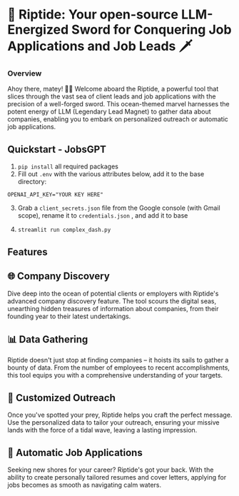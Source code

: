 # 🌊 Riptide: Your open-source LLM-Energized Sword for Conquering Job Applications and Job Leads 🗡️

### Overview

Ahoy there, matey! 🏴‍☠️ Welcome aboard the Riptide, a powerful tool that slices through the vast sea of client leads and job applications with the precision of a well-forged sword. This ocean-themed marvel harnesses the potent energy of LLM (Legendary Lead Magnet) to gather data about companies, enabling you to embark on personalized outreach or automatic job applications.

## Quickstart - JobsGPT

1. `pip install` all required packages
2. Fill out `.env` with the various attributes below, add it to the base directory:

```
OPENAI_API_KEY="YOUR KEY HERE"
```

3. Grab a `client_secrets.json` file from the Google console (with Gmail scope), rename it to `credentials.json` , and add it to base
  
4. `streamlit run complex_dash.py`
   

## Features

## 🌐 Company Discovery

Dive deep into the ocean of potential clients or employers with Riptide's advanced company discovery feature. The tool scours the digital seas, unearthing hidden treasures of information about companies, from their founding year to their latest undertakings.

## 📊 Data Gathering

Riptide doesn't just stop at finding companies – it hoists its sails to gather a bounty of data. From the number of employees to recent accomplishments, this tool equips you with a comprehensive understanding of your targets.

## 📝 Customized Outreach

Once you've spotted your prey, Riptide helps you craft the perfect message. Use the personalized data to tailor your outreach, ensuring your missive lands with the force of a tidal wave, leaving a lasting impression.

## 📄 Automatic Job Applications

Seeking new shores for your career? Riptide's got your back. With the ability to create personally tailored resumes and cover letters, applying for jobs becomes as smooth as navigating calm waters.
